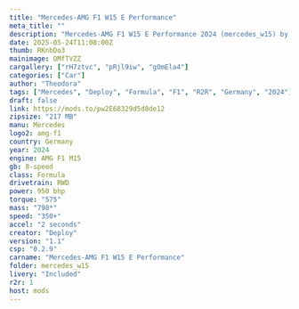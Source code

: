 ```yaml
---
title: "Mercedes-AMG F1 W15 E Performance"
meta_title: ""
description: "Mercedes-AMG F1 W15 E Performance 2024 (mercedes_w15) by Deploy"
date: 2025-05-24T11:08:00Z
thumb: RKnbDo3
mainimage: OMfTVZZ
cargallery: ["rH7ztvc", "pRjl9iw", "gOmEla4"]
categories: ["Car"]
author: "Theodora"
tags: ["Mercedes", "Deploy", "Formula", "F1", "R2R", "Germany", "2024"]
draft: false
link: https://mods.to/pw2E68329d5d8de12
zipsize: "217 MB"
manu: Mercedes
logo2: amg-f1
country: Germany
year: 2024
engine: AMG F1 M15
gb: 8-speed
class: Formula
drivetrain: RWD
power: 950 bhp 
torque: "575"
mass: "798*"
speed: "350+"
accel: "2 seconds"
creator: "Deploy"
version: "1.1"
csp: "0.2.9"
carname: "Mercedes-AMG F1 W15 E Performance"
folder: mercedes_w15
livery: "Included"
r2r: 1
host: mods
---
```

